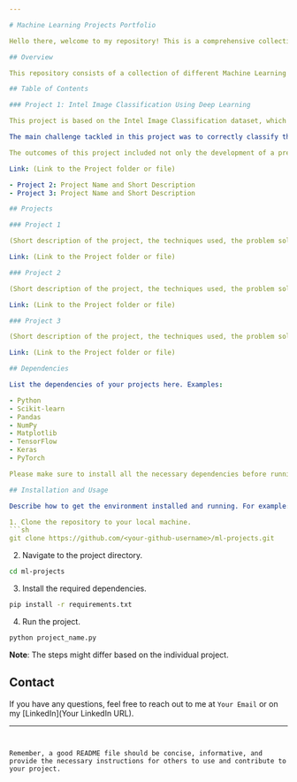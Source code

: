 ```yaml
---

# Machine Learning Projects Portfolio 

Hello there, welcome to my repository! This is a comprehensive collection of all my Machine Learning projects, which showcases my understanding and application of various Machine Learning concepts and techniques. 

## Overview

This repository consists of a collection of different Machine Learning projects spanning different domains and datasets. The projects are primarily written in Python, and use a variety of machine learning models, libraries, and frameworks such as scikit-learn, TensorFlow, PyTorch, Keras, and more.

## Table of Contents

### Project 1: Intel Image Classification Using Deep Learning

This project is based on the Intel Image Classification dataset, which contains a total of 17k images of natural scenes from around the world, including both natural landscapes and buildings. The dataset has been split into 14k images for training and 3k for testing, with each image sized at 150x150 pixels. 

The main challenge tackled in this project was to correctly classify these images into one of six classes: "buildings", "forest", "glacier", "mountain", "sea", and "street". To solve this multi-class classification problem, I utilized deep learning techniques such as Convolutional Neural Networks (CNNs). This allowed for robust and effective learning from the complex, high-dimensional data present in the images. 

The outcomes of this project included not only the development of a predictive model with high accuracy, but also an in-depth exploration of various deep learning techniques and their application to real-world image classification tasks.

Link: (Link to the Project folder or file)

- Project 2: Project Name and Short Description
- Project 3: Project Name and Short Description

## Projects

### Project 1

(Short description of the project, the techniques used, the problem solved, and the outcome)

Link: (Link to the Project folder or file)

### Project 2

(Short description of the project, the techniques used, the problem solved, and the outcome)

Link: (Link to the Project folder or file)

### Project 3

(Short description of the project, the techniques used, the problem solved, and the outcome)

Link: (Link to the Project folder or file)

## Dependencies

List the dependencies of your projects here. Examples:

- Python
- Scikit-learn
- Pandas
- NumPy
- Matplotlib
- TensorFlow
- Keras
- PyTorch

Please make sure to install all the necessary dependencies before running the projects. 

## Installation and Usage

Describe how to get the environment installed and running. For example:

1. Clone the repository to your local machine.
```sh
git clone https://github.com/<your-github-username>/ml-projects.git
```
2. Navigate to the project directory.
```sh
cd ml-projects
```
3. Install the required dependencies.
```sh
pip install -r requirements.txt
```
4. Run the project.
```sh
python project_name.py
```
**Note**: The steps might differ based on the individual project.

## Contact

If you have any questions, feel free to reach out to me at `Your Email` or on my [LinkedIn](Your LinkedIn URL).

---
```


Remember, a good README file should be concise, informative, and provide the necessary instructions for others to use and contribute to your project.
